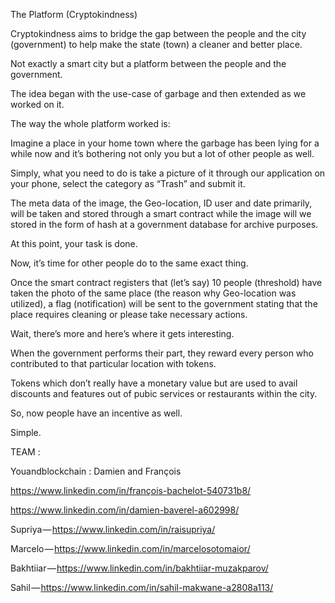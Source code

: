 The Platform (Cryptokindness)

Cryptokindness aims to bridge the gap between the people and the city (government) to help make the state (town) a cleaner and better place. 

Not exactly a smart city but a platform between the people and the government.

The idea began with the use-case of garbage and then extended as we worked on it.

The way the whole platform worked is:

Imagine a place in your home town where the garbage has been lying for a while now and it’s bothering not only you but a lot of other people as well. 

Simply, what you need to do is take a picture of it through our application on your phone, select the category as “Trash” and submit it.

The meta data of the image, the Geo-location, ID user and date primarily, will be taken and stored through a smart contract while the image will we stored in the form of hash at a government database for archive purposes. 

At this point, your task is done. 

Now, it’s time for other people do to the same exact thing. 

Once the smart contract registers that (let’s say) 10 people (threshold) have taken the photo of the same place (the reason why Geo-location was utilized), a flag (notification) will be sent to the government stating that the place requires cleaning or please take necessary actions.

Wait, there’s more and here’s where it gets interesting. 

When the government performs their part, they reward every person who contributed to that particular location with tokens.

Tokens which don’t really have a monetary value but are used to avail discounts and features out of pubic services or restaurants within the city. 

So, now people have an incentive as well.


Simple.

TEAM :

Youandblockchain : Damien and François 

https://www.linkedin.com/in/françois-bachelot-540731b8/

https://www.linkedin.com/in/damien-baverel-a602998/

Supriya — https://www.linkedin.com/in/raisupriya/

Marcelo — https://www.linkedin.com/in/marcelosotomaior/

Bakhtiiar — https://www.linkedin.com/in/bakhtiiar-muzakparov/

Sahil — https://www.linkedin.com/in/sahil-makwane-a2808a113/
